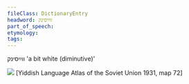 ```yaml
---
fileClass: DictionaryEntry
headword: ווײַסינק
part_of_speech: 
etymology: 
tags: 
---
```

ווײַסינק
'a bit white (diminutive)'

![](https://ia801509.us.archive.org/29/items/shprakhatlas/ShprakhatlasKarte72-Optimized.jpg)
[Yiddish Language Atlas of the Soviet Union 1931, map 72]